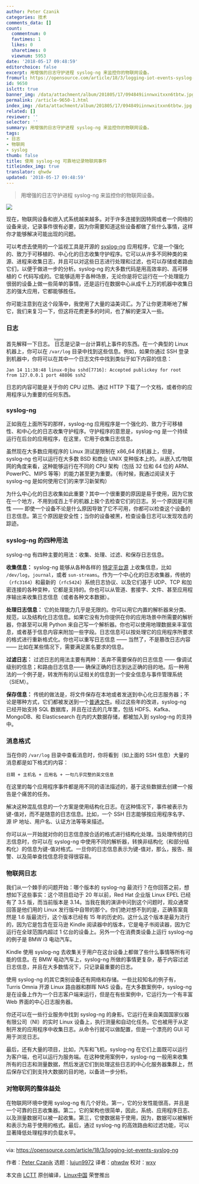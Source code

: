 ```yaml
---
author: Peter Czanik
categories: 技术
comments_data: []
count:
  commentnum: 0
  favtimes: 1
  likes: 0
  sharetimes: 0
  viewnum: 5953
date: '2018-05-17 09:48:59'
editorchoice: false
excerpt: 用增强的日志守护进程 syslog-ng 来监控你的物联网设备。
fromurl: https://opensource.com/article/18/3/logging-iot-events-syslog-ng
id: 9650
islctt: true
banner_img: /data/attachment/album/201805/17/094849iinnwxitxxn6tbtw.jpg
permalink: /article-9650-1.html
index_img: /data/attachment/album/201805/17/094849iinnwxitxxn6tbtw.jpg.thumb.jpg
related: []
reviewer: ''
selector: ''
summary: 用增强的日志守护进程 syslog-ng 来监控你的物联网设备。
tags:
- 日志
- 物联网
- syslog
thumb: false
title: 使用 syslog-ng 可靠地记录物联网事件
titleindex_img: true
translator: qhwdw
updated: '2018-05-17 09:48:59'
---
```



> 
> 用增强的日志守护进程 syslog-ng 来监控你的物联网设备。
> 
> 
> 


![](/data/attachment/album/201805/17/094849iinnwxitxxn6tbtw.jpg)


现在，物联网设备和嵌入式系统越来越多。对于许多连接到因特网或者一个网络的设备来说，记录事件很有必要，因为你需要知道这些设备都做了些什么事情，这样你才能够解决可能出现的问题。


可以考虑去使用的一个监视工具是开源的 [syslog-ng](https://syslog-ng.com/open-source-log-management) 应用程序，它是一个强化的、致力于可移植的、中心化的日志收集守护程序。它可以从许多不同种类的来源、进程来收集日志，并且可以对这些日志进行处理和过滤，也可以存储或者路由它们，以便于做进一步的分析。syslog-ng 的大多数代码是用高效率的、高可移植的 C 代码写成的。它能够适用于各种场景，无论你是将它运行在一个处理能力很弱的设备上做一些简单的事情，还是运行在数据中心从成千上万的机器中收集日志的强大应用，它都能够胜任。


你可能注意到在这个段落中，我使用了大量的溢美词汇。为了让你更清晰地了解它，我们来复习一下，但这将花费更多的时间，也了解的更深入一些。


### 日志


首先解释一下日志。<ruby> 日志 <rt>  logging </rt></ruby>是记录一台计算机上事件的东西。在一个典型的 Linux 机器上，你可以在 `/var/log` 目录中找到这些信息。例如，如果你通过 SSH 登录到机器中，你将可以在其中一个日志文件中找到类似于如下内容的信息：



```
Jan 14 11:38:48 linux-0jbu sshd[7716]: Accepted publickey for root from 127.0.0.1 port 48806 ssh2

```

日志的内容可能是关于你的 CPU 过热、通过 HTTP 下载了一个文档，或者你的应用程序认为重要的任何东西。


### syslog-ng


正如我在上面所写的那样，syslog-ng 应用程序是一个强化的、致力于可移植性、和中心化的日志收集守护程序。守护程序的意思是，syslog-ng 是一个持续运行在后台的应用程序，在这里，它用于收集日志信息。


虽然现在大多数应用程序的 Linux 测试是限制在 x86\_64 的机器上，但是，syslog-ng 也可以运行在大多数 BSD 和商业 UNIX 变种版本上的。从嵌入式/物联网的角度来看，这种能够运行在不同的 CPU 架构（包括 32 位和 64 位的 ARM、PowerPC、MIPS 等等）的能力甚至更为重要。（有时候，我通过阅读关于 syslog-ng 是如何使用它们的来学习新架构）


为什么中心化的日志收集如此重要？其中一个很重要的原因是易于使用，因为它放在一个地方，不用到成百上千的机器上挨个去检查它们的日志。另一个原因是可用性 —— 即使一个设备不论是什么原因导致了它不可用，你都可以检查这个设备的日志信息。第三个原因是安全性；当你的设备被黑，检查设备日志可以发现攻击的踪迹。


### syslog-ng 的四种用法


syslog-ng 有四种主要的用法：收集、处理、过滤、和保存日志信息。


**收集信息：** syslog-ng 能够从各种各样的 [特定平台源](https://syslog-ng.com/documents/html/syslog-ng-ose-latest-guides/en/syslog-ng-ose-guide-admin/html/sources.html) 上收集信息，比如 `/dev/log`，`journal`，或者 `sun-streams`。作为一个中心化的日志收集器，传统的（`rfc3164`）和最新的（`rfc5424`）系统日志协议、以及它们基于 UDP、TCP 和加密连接的各种变种，它都是支持的。你也可以从管道、套接字、文件、甚至应用程序输出来收集日志信息（或者各种文本数据）。


**处理日志信息：** 它的处理能力几乎是无限的。你可以用它内置的解析器来分类、规范，以及结构化日志信息。如果它没有为你提供在你的应用场景中所需要的解析器，你甚至可以用 Python 来自己写一个解析器。你也可以使用地理数据来丰富信息，或者基于信息内容来附加一些字段。日志信息可以按处理它的应用程序所要求的格式进行重新格式化。你也可以重写日志信息 —— 当然了，不是篡改日志内容 —— 比如在某些情况下，需要满足匿名要求的信息。


**过滤日志：** 过滤日志的用法主要有两种：丢弃不需要保存的日志信息 —— 像调试级别的信息；和路由日志信息—— 确保正确的日志到达正确的目的地。后一种用法的一个例子是，转发所有的认证相关的信息到一个安全信息与事件管理系统（SIEM）。


**保存信息：** 传统的做法是，将文件保存在本地或者发送到中心化日志服务器；不论是哪种方式，它们都被发送到一个[普通文件](https://en.wikipedia.org/wiki/Flat_file_database)。经过这些年的改进，syslog-ng 已经开始支持 SQL 数据库，并且在过去的几年里，包括 HDFS、Kafka、MongoDB、和 Elasticsearch 在内的大数据存储，都被加入到 syslog-ng 的支持中。


### 消息格式


当在你的 `/var/log` 目录中查看消息时，你将看到（如上面的 SSH 信息）大量的消息都是如下格式的内容：



```
日期 + 主机名 + 应用名 + 一句几乎完整的英文信息

```

在这里的每个应用程序事件都是用不同的语法描述的，基于这些数据去创建一个报告是个痛苦的任务。


解决这种混乱信息的一个方案是使用结构化日志。在这种情况下，事件被表示为键-值对，而不是随意的日志信息。比如，一个 SSH 日志能够按应用程序名字、源 IP 地址、用户名、认证方法等等来描述。


你可以从一开始就对你的日志信息按合适的格式进行结构化处理。当处理传统的日志信息时，你可以在 syslog-ng 中使用不同的解析器，转换非结构化（和部分结构化）的信息为键-值对格式。一旦你的日志信息表示为键-值对，那么，报告、报警、以及简单查找信息将变得很容易。


### 物联网日志


我们从一个棘手的问题开始：哪个版本的 syslog-ng 最流行？在你回答之前，想想如下这些事实：这个项目启动于 20 年以前，Red Hat 企业版 Linux EPEL 已经有了 3.5 版，而当前版本是 3.14。当我在我的演讲中问到这个问题时，观众通常回答是他们用的 Linux 发行版中自带的那个。你们绝对想不到的是，正确答案竟然是 1.6 版最流行，这个版本已经有 15 年的历史的。这什么这个版本是最为流行的，因为它是包含在亚马逊 Kindle 阅读器中的版本，它是电子书阅读器，因为它运行在全球范围内超过 1 亿台的设备上。另外一个在消费类设备上运行 syslog-ng 的例子是 BMW i3 电动汽车。


Kindle 使用 syslog-ng 去收集关于用户在这台设备上都做了些什么事情等所有可能的信息。在 BMW 电动汽车上，syslog-ng 所做的事情更复杂，基于内容过滤日志信息，并且在大多数情况下，只记录最重要的日志。


使用 syslog-ng 的其它类别设备还有网络和存储。一些比较知名的例子有，Turris Omnia 开源 Linux 路由器和群晖 NAS 设备。在大多数案例中，syslog-ng 是在设备上作为一个日志客户端来运行，但是在有些案例中，它运行为一个有丰富 Web 界面的中心日志服务器。


你还可以在一些行业服务中找到 syslog-ng 的身影。它运行在来自美国国家仪器有限公司（NI）的实时 Linux 设备上，执行测量和自动化任务。它也被用于从定制开发的应用程序中收集日志。从命令行就可以做配置，但是一个漂亮的 GUI 可用于浏览日志。


最后，还有大量的项目，比如，汽车和飞机，syslog-ng 在它们上面既可以运行为客户端，也可以运行为服务端。在这种使用案例中，syslog-ng 一般用来收集所有的日志和测量数据，然后发送它们到处理这些日志的中心化服务器集群上，然后保存它们到支持大数据的目的地，以备进一步分析。


### 对物联网的整体益处


在物联网环境中使用 syslog-ng 有几个好处。第一，它的分发性能很高，并且是一个可靠的日志收集器。第二，它的架构也很简单，因此，系统、应用程序日志、以及测量数据可以被一起收集。第三，它使数据易于使用，因为，数据可以被解析和表示为易于使用的格式。最后，通过 syslog-ng 的高效路由和过滤功能，可以显著降低处理程序的负载水平。




---


via: <https://opensource.com/article/18/3/logging-iot-events-syslog-ng>


作者：[Peter Czanik](https://opensource.com/users/czanik) 选题：[lujun9972](https://github.com/lujun9972) 译者：[qhwdw](https://github.com/qhwdw) 校对：[wxy](https://github.com/wxy)


本文由 [LCTT](https://github.com/LCTT/TranslateProject) 原创编译，[Linux中国](https://linux.cn/) 荣誉推出
